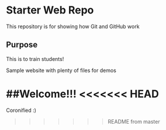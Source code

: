 # Starter Web Repo

This repository is for showing how Git and GitHub work

## Purpose

This is to train students!


Sample website with plenty of files for demos

##Welcome!!!
<<<<<<< HEAD
=======


Coronified :)
>>>>>>> README  from master
